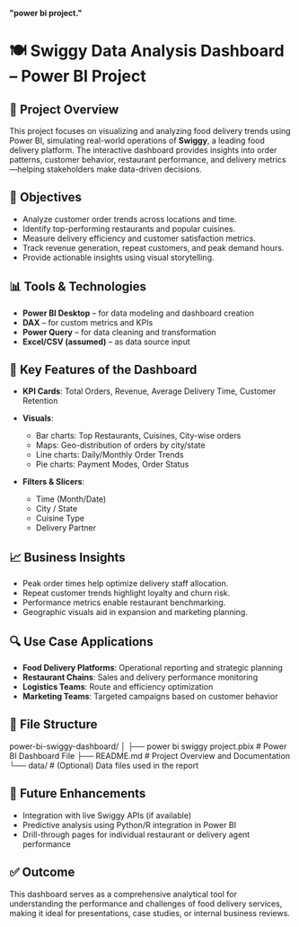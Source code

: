**"power bi project."**
# 🍽 Swiggy Data Analysis Dashboard – Power BI Project

## 📌 Project Overview

This project focuses on visualizing and analyzing food delivery trends using Power BI, simulating real-world operations of **Swiggy**, a leading food delivery platform. The interactive dashboard provides insights into order patterns, customer behavior, restaurant performance, and delivery metrics—helping stakeholders make data-driven decisions.

## 🎯 Objectives

* Analyze customer order trends across locations and time.
* Identify top-performing restaurants and popular cuisines.
* Measure delivery efficiency and customer satisfaction metrics.
* Track revenue generation, repeat customers, and peak demand hours.
* Provide actionable insights using visual storytelling.



## 📊 Tools & Technologies

* **Power BI Desktop** – for data modeling and dashboard creation
* **DAX** – for custom metrics and KPIs
* **Power Query** – for data cleaning and transformation
* **Excel/CSV (assumed)** – as data source input



## 📌 Key Features of the Dashboard

* **KPI Cards**: Total Orders, Revenue, Average Delivery Time, Customer Retention
* **Visuals**:

  * Bar charts: Top Restaurants, Cuisines, City-wise orders
  * Maps: Geo-distribution of orders by city/state
  * Line charts: Daily/Monthly Order Trends
  * Pie charts: Payment Modes, Order Status
* **Filters & Slicers**:

  * Time (Month/Date)
  * City / State
  * Cuisine Type
  * Delivery Partner



## 📈 Business Insights

* Peak order times help optimize delivery staff allocation.
* Repeat customer trends highlight loyalty and churn risk.
* Performance metrics enable restaurant benchmarking.
* Geographic visuals aid in expansion and marketing planning.



## 🔍 Use Case Applications

* **Food Delivery Platforms**: Operational reporting and strategic planning
* **Restaurant Chains**: Sales and delivery performance monitoring
* **Logistics Teams**: Route and efficiency optimization
* **Marketing Teams**: Targeted campaigns based on customer behavior


## 📁 File Structure

power-bi-swiggy-dashboard/
│
├── power bi swiggy project.pbix       # Power BI Dashboard File
├── README.md                          # Project Overview and Documentation
└── data/                              # (Optional) Data files used in the report

## 📌 Future Enhancements

* Integration with live Swiggy APIs (if available)
* Predictive analysis using Python/R integration in Power BI
* Drill-through pages for individual restaurant or delivery agent performance



## ✅ Outcome

This dashboard serves as a comprehensive analytical tool for understanding the performance and challenges of food delivery services, making it ideal for presentations, case studies, or internal business reviews.


